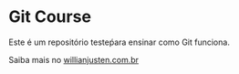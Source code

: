 # Git Course

Este é um repositório testeṕara ensinar como Git funciona.

Saiba mais no [willianjusten.com.br](http://willianjusten.com.br)
